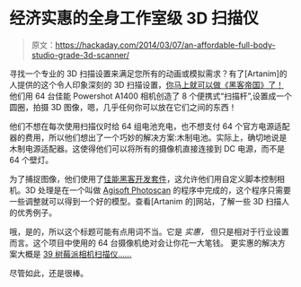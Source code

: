 # 经济实惠的全身工作室级 3D 扫描仪

> 原文：<https://hackaday.com/2014/03/07/an-affordable-full-body-studio-grade-3d-scanner/>

寻找一个专业的 3D 扫描设置来满足您所有的动画或模拟需求？有了[Artanim]的人提供的这个令人印象深刻的 3D 扫描设置，[你马上就可以做《黑客帝国》了！](http://www.artanim.ch/blog/2014/02/building-your-own-3d-scanner/) 他们用 64 台佳能 Powershot A1400 相机创造了 8 个便携式“扫描杆”,设置成一个圆圈，拍摄 3D 图像，嗯，几乎任何你可以放在它们之间的东西！

他们不想在每次使用扫描仪时给 64 组电池充电，也不想支付 64 个官方电源适配器的费用，所以他们想出了一个巧妙的解决方案:木制电池。实际上，确切地说是木制电源适配器。这使得他们可以将所有的摄像机直接连接到 DC 电源，而不是 64 个壁灯。

为了捕捉图像，他们使用了[佳能黑客开发套件](http://chdk.wikia.com/wiki/CHDK)，这允许他们用自定义脚本控制相机。3D 处理是在一个叫做 [Agisoft Photoscan](http://www.agisoft.ru/) 的程序中完成的，这个程序只需要一些调整就可以得到一个好的模型。查看[Artanim 的]网站，了解一些 3D 扫描人的优秀例子。

哦，是的，所以这个标题可能有点用词不当。它是 *实惠，* 但只是相对于行业设置而言。这个项目中使用的 64 台摄像机绝对会让你花一大笔钱。 更实惠的解决方案大概是 [39 树莓派相机扫描仪……](http://hackaday.com/2013/11/13/39-raspberry-pi-3d-scanner/)

尽管如此，还是很棒。